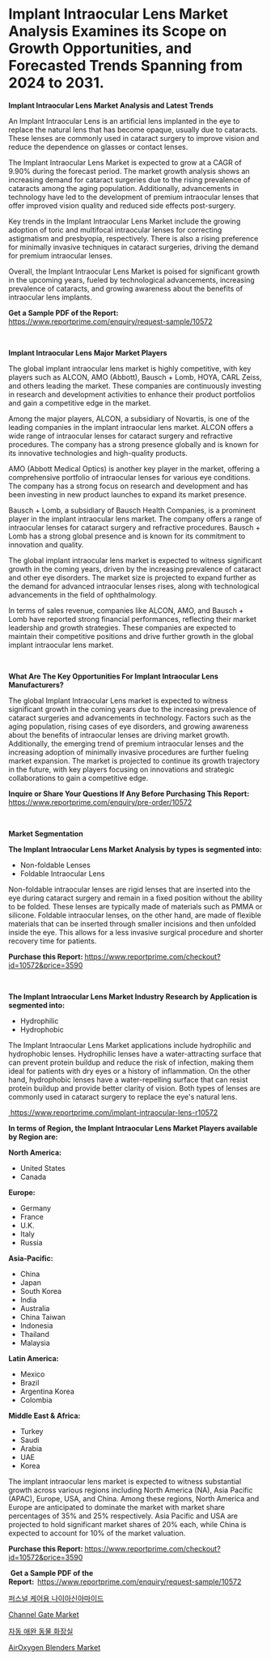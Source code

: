 <p><h1>Implant Intraocular Lens Market Analysis Examines its Scope on Growth Opportunities, and Forecasted Trends Spanning from 2024 to 2031.</h1></p><p><strong>Implant Intraocular Lens Market Analysis and Latest Trends</strong></p>
<p><p>An Implant Intraocular Lens is an artificial lens implanted in the eye to replace the natural lens that has become opaque, usually due to cataracts. These lenses are commonly used in cataract surgery to improve vision and reduce the dependence on glasses or contact lenses.</p><p>The Implant Intraocular Lens Market is expected to grow at a CAGR of 9.90% during the forecast period. The market growth analysis shows an increasing demand for cataract surgeries due to the rising prevalence of cataracts among the aging population. Additionally, advancements in technology have led to the development of premium intraocular lenses that offer improved vision quality and reduced side effects post-surgery.</p><p>Key trends in the Implant Intraocular Lens Market include the growing adoption of toric and multifocal intraocular lenses for correcting astigmatism and presbyopia, respectively. There is also a rising preference for minimally invasive techniques in cataract surgeries, driving the demand for premium intraocular lenses.</p><p>Overall, the Implant Intraocular Lens Market is poised for significant growth in the upcoming years, fueled by technological advancements, increasing prevalence of cataracts, and growing awareness about the benefits of intraocular lens implants.</p></p>
<p><strong>Get a Sample PDF of the Report:&nbsp;</strong> <a href="https://www.reportprime.com/enquiry/request-sample/10572">https://www.reportprime.com/enquiry/request-sample/10572</a></p>
<p>&nbsp;</p>
<p><strong>Implant Intraocular Lens Major Market Players</strong></p>
<p><p>The global implant intraocular lens market is highly competitive, with key players such as ALCON, AMO (Abbott), Bausch + Lomb, HOYA, CARL Zeiss, and others leading the market. These companies are continuously investing in research and development activities to enhance their product portfolios and gain a competitive edge in the market.</p><p>Among the major players, ALCON, a subsidiary of Novartis, is one of the leading companies in the implant intraocular lens market. ALCON offers a wide range of intraocular lenses for cataract surgery and refractive procedures. The company has a strong presence globally and is known for its innovative technologies and high-quality products.</p><p>AMO (Abbott Medical Optics) is another key player in the market, offering a comprehensive portfolio of intraocular lenses for various eye conditions. The company has a strong focus on research and development and has been investing in new product launches to expand its market presence.</p><p>Bausch + Lomb, a subsidiary of Bausch Health Companies, is a prominent player in the implant intraocular lens market. The company offers a range of intraocular lenses for cataract surgery and refractive procedures. Bausch + Lomb has a strong global presence and is known for its commitment to innovation and quality.</p><p>The global implant intraocular lens market is expected to witness significant growth in the coming years, driven by the increasing prevalence of cataract and other eye disorders. The market size is projected to expand further as the demand for advanced intraocular lenses rises, along with technological advancements in the field of ophthalmology.</p><p>In terms of sales revenue, companies like ALCON, AMO, and Bausch + Lomb have reported strong financial performances, reflecting their market leadership and growth strategies. These companies are expected to maintain their competitive positions and drive further growth in the global implant intraocular lens market.</p></p>
<p>&nbsp;</p>
<p><strong>What Are The Key Opportunities For Implant Intraocular Lens Manufacturers?</strong></p>
<p><p>The global Implant Intraocular Lens market is expected to witness significant growth in the coming years due to the increasing prevalence of cataract surgeries and advancements in technology. Factors such as the aging population, rising cases of eye disorders, and growing awareness about the benefits of intraocular lenses are driving market growth. Additionally, the emerging trend of premium intraocular lenses and the increasing adoption of minimally invasive procedures are further fueling market expansion. The market is projected to continue its growth trajectory in the future, with key players focusing on innovations and strategic collaborations to gain a competitive edge.</p></p>
<p><strong>Inquire or Share Your Questions If Any Before Purchasing This Report:</strong> <a href="https://www.reportprime.com/enquiry/pre-order/10572">https://www.reportprime.com/enquiry/pre-order/10572</a></p>
<p>&nbsp;</p>
<p><strong>Market Segmentation</strong></p>
<p><strong>The Implant Intraocular Lens Market Analysis by types is segmented into:</strong></p>
<p><ul><li>Non-foldable Lenses</li><li>Foldable Intraocular Lens</li></ul></p>
<p><p>Non-foldable intraocular lenses are rigid lenses that are inserted into the eye during cataract surgery and remain in a fixed position without the ability to be folded. These lenses are typically made of materials such as PMMA or silicone. Foldable intraocular lenses, on the other hand, are made of flexible materials that can be inserted through smaller incisions and then unfolded inside the eye. This allows for a less invasive surgical procedure and shorter recovery time for patients.</p></p>
<p><strong>Purchase this Report:&nbsp;</strong><a href="https://www.reportprime.com/checkout?id=10572&price=3590">https://www.reportprime.com/checkout?id=10572&price=3590</a></p>
<p>&nbsp;</p>
<p><strong>The Implant Intraocular Lens Market Industry Research by Application is segmented into:</strong></p>
<p><ul><li>Hydrophilic</li><li>Hydrophobic</li></ul></p>
<p><p>The Implant Intraocular Lens Market applications include hydrophilic and hydrophobic lenses. Hydrophilic lenses have a water-attracting surface that can prevent protein buildup and reduce the risk of infection, making them ideal for patients with dry eyes or a history of inflammation. On the other hand, hydrophobic lenses have a water-repelling surface that can resist protein buildup and provide better clarity of vision. Both types of lenses are commonly used in cataract surgery to replace the eye's natural lens.</p></p>
<p><a href="https://www.reportprime.com/implant-intraocular-lens-r10572">&nbsp;https://www.reportprime.com/implant-intraocular-lens-r10572</a></p>
<p><strong>In terms of Region, the Implant Intraocular Lens Market Players available by Region are:</strong></p>
<p>
    <p> <strong> North America: </strong>
        <ul>
            <li>United States</li>
            <li>Canada</li>
        </ul>
        </p> 
    <p> <strong> Europe: </strong>
        <ul>
            <li>Germany</li>
            <li>France</li>
            <li>U.K.</li>
            <li>Italy</li>
            <li>Russia</li>
        </ul>
        </p> 
    <p> <strong> Asia-Pacific: </strong>
        <ul>
            <li>China</li>
            <li>Japan</li>
            <li>South Korea</li>
            <li>India</li>
            <li>Australia</li>
            <li>China Taiwan</li>
            <li>Indonesia</li>
            <li>Thailand</li>
            <li>Malaysia</li>
        </ul>
        </p> 
    <p> <strong> Latin America: </strong>
        <ul>
            <li>Mexico</li>
            <li>Brazil</li>
            <li>Argentina Korea</li>
            <li>Colombia</li>
        </ul>
        </p> 
    <p> <strong> Middle East & Africa: </strong>
        <ul>
            <li>Turkey</li>
            <li>Saudi</li>
            <li>Arabia</li>
            <li>UAE</li>
            <li>Korea</li>
        </ul>
    </p>
    </p>
<p><p>The implant intraocular lens market is expected to witness substantial growth across various regions including North America (NA), Asia Pacific (APAC), Europe, USA, and China. Among these regions, North America and Europe are anticipated to dominate the market with market share percentages of 35% and 25% respectively. Asia Pacific and USA are projected to hold significant market shares of 20% each, while China is expected to account for 10% of the market valuation.</p></p>
<p><strong>Purchase this Report: </strong><a href="https://www.reportprime.com/checkout?id=10572&price=3590">https://www.reportprime.com/checkout?id=10572&price=3590</a></p>
<p>&nbsp;<strong>Get a Sample PDF of the Report:&nbsp;&nbsp;</strong><a href="https://www.reportprime.com/enquiry/request-sample/10572">https://www.reportprime.com/enquiry/request-sample/10572</a></p>
<p><strong></strong></p>
<p><p><a href="https://github.com/vdhdwjyp90142/Market-Research-Report-List-3/blob/main/1118723122222.md">퍼스널 케어용 나이아신아마이드</a></p><p><a href="https://medium.com/@aureliarice/channel-gate-market-global-market-share-and-ranking-overall-sales-and-demand-forecast-2024-fc5d3f78c0ce">Channel Gate Market</a></p><p><a href="https://medium.com/@alungsipetani_44634/%EC%9E%90%EB%8F%99%ED%99%94%EB%90%9C-%EC%95%A0%EC%99%84%EB%8F%99%EB%AC%BC-%ED%99%94%EC%9E%A5%EC%8B%A4-%EC%8B%9C%EC%9E%A5-2024%EB%85%84%EB%B6%80%ED%84%B0-2031%EB%85%84%EA%B9%8C%EC%A7%80%EC%9D%98-%EC%82%B0%EC%97%85-%ED%8A%B8%EB%A0%8C%EB%93%9C%EC%99%80-%EC%98%88%EC%B8%A1-32161ac8b935">자동 애완 동물 화장실</a></p><p><a href="https://github.com/Krdamani25/Market-Research-Report-List-1/blob/main/airoxygen-blenders-market.md">AirOxygen Blenders Market</a></p></p>